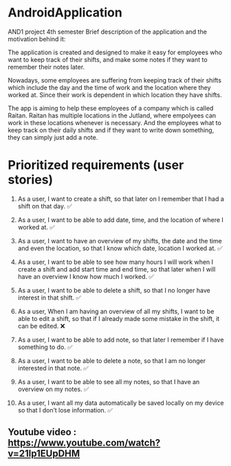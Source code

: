 # AndroidApplication

AND1 project 4th semester Brief description of the application and the motivation behind it:

The application is created and designed to make it easy for employees who want to keep track of their shifts,
and make some notes if they want to remember their notes later.

Nowadays, some employees are suffering from keeping track of their shifts which include the day and the time of work and the location where they worked at.
Since their work is dependent in which location they have shifts.

The app is aiming to help these employees of a company which is called Raitan. Raitan has multiple locations in the Jutland, where empolyees can work in these locations whenever is necessary. And the employees what to keep track on their daily shifts and if they want to write down something, they can simply just add a note.



# Prioritized requirements (user stories)



1.	As a user, I want to create a shift, so that later on I remember that I had a shift on that day. :white_check_mark:

2.	As a user, I want to be able to add date, time, and the location of where I worked at. :white_check_mark:

3.	As a user, I want to have an overview of my shifts, the date and the time and even the location, so that I know which date, location I worked at. :white_check_mark:

4.	As a user, I want to be able to see how many hours I will work when I create a shift and add start time and end time, so that later when I will have an overview I know how much I worked. :white_check_mark:
5.	As a user, I want to be able to delete a shift, so that I no longer have interest in that shift. :white_check_mark:
 
6.	As a user, When I am having an overview of all my shifts, I want to be able to edit a shift, so that if I already made some mistake in the shift, it can be edited. :x:
 	
7.	As a user, I want to be able to add note, so that later I remember if I have something to do. :white_check_mark:

8.	As a user, I want to be able to delete a note, so that I am no longer interested in that note. :white_check_mark:

9.	As a user, I want to be able to see all my notes, so that I have an overview on my notes. :white_check_mark:

10.	As a user, I want all my data automatically be saved locally on my device so that I don’t lose information. :white_check_mark:



## Youtube video : https://www.youtube.com/watch?v=21lp1EUpDHM


